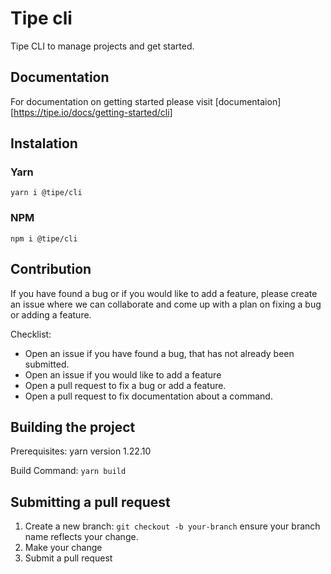 # Tipe cli
Tipe CLI to manage projects and get started.

## Documentation

For documentation on getting started please visit [documentaion][https://tipe.io/docs/getting-started/cli]


## Instalation

### Yarn 
`yarn i @tipe/cli`

### NPM 
`npm i @tipe/cli`



## Contribution 

If you have found a bug or if you would like to add a feature, please create an issue where we can collaborate and come up with a plan on fixing a bug or adding a feature.

Checklist:

* Open an issue if you have found a bug, that has not already been submitted.
* Open an issue if you would like to add a feature
* Open a pull request to fix a bug or add a feature.
* Open a pull request to fix documentation about a command.


## Building the project

Prerequisites:
yarn version 1.22.10

Build Command: `yarn build`

## Submitting a pull request

1. Create a new branch: `git checkout -b your-branch` ensure your branch name reflects your change.
2. Make your change
3. Submit a pull request
